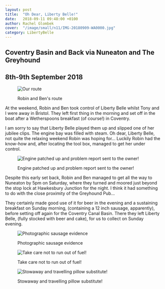 ```yaml
---
layout: post
title:  "Oh Dear, Liberty Belle!"
date:   2018-09-11 09:48:00 +0100
author: Rachel Glombek
cover:  "/image/small/n11/IMG-20180909-WA0000.jpg"
category: LibertyBelle
---
```


<h2>Coventry Basin and Back via Nuneaton and The Greyhound</h2>
<h2>8th-9th September 2018</h2>


<figure>
 <img src="{{site.baseurl}}/image/maps/n11map.png" alt="Our route" >
 <figcaption>
 <p>Robin and Ben's route</p>
 </figcaption>
</figure>

<p>At the weekend, Robin and Ben took control of Liberty Belle whilst Tony and I were away in Bristol. They left first thing in the morning and set off in the boat after a Wetherspoons breakfast (of course!) in Coventry.</p>

<p>I am sorry to say that Liberty Belle played them up and slipped one of her jubilee clips. The engine bay was filled with steam. Oh dear, Liberty Belle, not quite the relaxing weekend Robin was hoping for... Luckily Robin had the know-how and, after locating the tool box, managed to get her under control.</p>
<figure>
 <img src="{{site.baseurl}}/image/small/n11/IMG-20180909-WA0000.jpg" alt="Engine patched up and problem report sent to the owner!" >
 <figcaption>
 <p>Engine patched up and problem report sent to the owner!</p>
 </figcaption>
</figure>
<p> Despite this early set back, Robin and Ben managed to get all the way to Nuneaton by 5pm on Saturday, where they turned and moored just beyond the stop lock at Hawkesbury Junction for the night. I think it had something to do with the close proximity of the Greyhound Pub...</p>

<p>They certainly made good use of it for beer in the evening and a sustaining breakfast on Sunday morning, (containing a 12 inch sausage, apparently), before setting off again for the Coventry Canal Basin. There they left Liberty Belle, (fully stocked with beer and cake), for us to collect on Sunday evening.</p>

<figure>
 <img src="{{site.baseurl}}/image/small/n11/IMG-20180909-WA0000-2.jpg" alt="Photographic sausage evidence" >
 <figcaption>
 <p>Photographic sausage evidence</p>
 </figcaption>
</figure>

<figure>
 <img src="{{site.baseurl}}/image/small/n11/IMG-20180908-WA0001.jpg" alt="Take care not to run out of fuel!" >
 <figcaption>
 <p>Take care not to run out of fuel!</p>
 </figcaption>
</figure>


<figure>
 <img src="{{site.baseurl}}/image/small/n11/IMG-20180909-WA0004.jpg" alt="Stowaway and travelling pillow substitute!" >
 <figcaption>
 <p>Stowaway and travelling pillow substitute!</p>
 </figcaption>
</figure>

